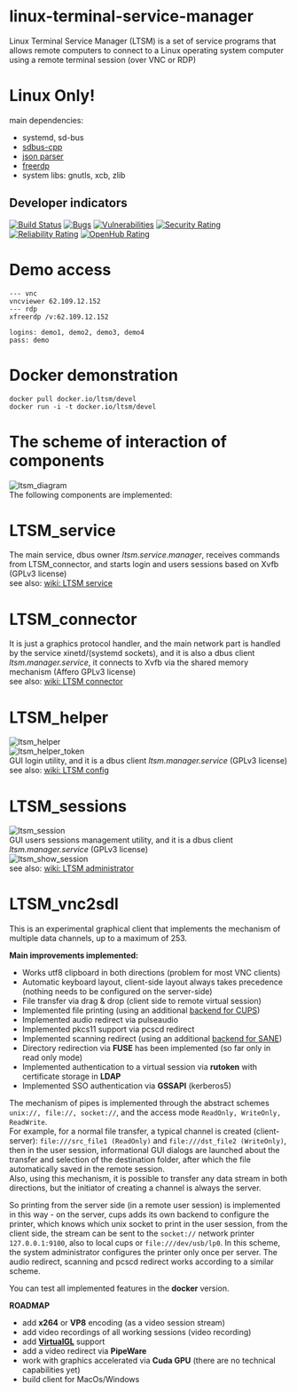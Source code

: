 # linux-terminal-service-manager
Linux Terminal Service Manager (LTSM) is a set of service programs that allows remote computers to connect to a Linux operating system computer using a remote terminal session (over VNC or RDP)

# Linux Only!
main dependencies:  
  - systemd, sd-bus  
  - [sdbus-cpp](https://github.com/Kistler-Group/sdbus-cpp)  
  - [json parser](https://github.com/zserge/jsmn)  
  - [freerdp](https://github.com/FreeRDP/FreeRDP)
  - system libs: gnutls, xcb, zlib  

## Developer indicators
[![Build Status](https://github.com/AndreyBarmaley/linux-terminal-service-manager/actions/workflows/cmake.yml/badge.svg)](https://github.com/AndreyBarmaley/linux-terminal-service-manager/actions)
[![Bugs](https://sonarcloud.io/api/project_badges/measure?project=AndreyBarmaley_linux-terminal-service-manager&metric=bugs)](https://sonarcloud.io/summary/new_code?id=AndreyBarmaley_linux-terminal-service-manager)
[![Vulnerabilities](https://sonarcloud.io/api/project_badges/measure?project=AndreyBarmaley_linux-terminal-service-manager&metric=vulnerabilities)](https://sonarcloud.io/summary/new_code?id=AndreyBarmaley_linux-terminal-service-manager)
[![Security Rating](https://sonarcloud.io/api/project_badges/measure?project=AndreyBarmaley_linux-terminal-service-manager&metric=security_rating)](https://sonarcloud.io/summary/new_code?id=AndreyBarmaley_linux-terminal-service-manager)
[![Reliability Rating](https://sonarcloud.io/api/project_badges/measure?project=AndreyBarmaley_linux-terminal-service-manager&metric=reliability_rating)](https://sonarcloud.io/summary/new_code?id=AndreyBarmaley_linux-terminal-service-manager)
[![OpenHub Rating](https://openhub.net/p/linux-terminal-service-manager/widgets/project_thin_badge?format=gif)](https://openhub.net/p/linux-terminal-service-manager)

# Demo access
```
--- vnc
vncviewer 62.109.12.152
--- rdp
xfreerdp /v:62.109.12.152

logins: demo1, demo2, demo3, demo4
pass: demo
```

# Docker demonstration
```
docker pull docker.io/ltsm/devel
docker run -i -t docker.io/ltsm/devel
```

# The scheme of interaction of components  
![ltsm_diagram](https://user-images.githubusercontent.com/8620726/118247282-884e7480-b492-11eb-92a8-d8db95656eee.png)  
The following components are implemented:  

# LTSM_service
The main service, dbus owner *ltsm.service.manager*, receives commands from LTSM_connector, and starts login and users sessions based on Xvfb (GPLv3 license)  
see also: [wiki: LTSM service](https://github.com/AndreyBarmaley/linux-terminal-service-manager/wiki/LTSM-service)  

# LTSM_connector
It is just a graphics protocol handler, and the main network part is handled by the service xinetd/(systemd sockets), and it is also a dbus client *ltsm.manager.service*, it connects to Xvfb via the shared memory mechanism (Affero GPLv3 license)  
see also: [wiki: LTSM connector](https://github.com/AndreyBarmaley/linux-terminal-service-manager/wiki/LTSM-connector)  

# LTSM_helper
![ltsm_helper](https://user-images.githubusercontent.com/8620726/123924335-66914a00-d979-11eb-9025-9d6bcf3fa250.png)  
![ltsm_helper_token](https://user-images.githubusercontent.com/8620726/202207854-c9c01fa6-4654-416e-a11e-c8b8772a3905.png)  
GUI login utility, and it is a dbus client *ltsm.manager.service* (GPLv3 license)  
see also: [wiki: LTSM config](https://github.com/AndreyBarmaley/linux-terminal-service-manager/wiki/LTSM-config-(full-description))  

# LTSM_sessions
![ltsm_session](https://user-images.githubusercontent.com/8620726/119793454-23e5d900-bec6-11eb-9978-ee31f44360ae.png)  
GUI users sessions management utility, and it is a dbus client *ltsm.manager.service* (GPLv3 license)  
![ltsm_show_session](https://user-images.githubusercontent.com/8620726/123924343-67c27700-d979-11eb-9802-723d043f9f6f.png)  
see also: [wiki: LTSM administrator](https://github.com/AndreyBarmaley/linux-terminal-service-manager/wiki/LTSM-administrator)  

# LTSM_vnc2sdl
This is an experimental graphical client that implements the mechanism of multiple data channels, up to a maximum of 253.

**Main improvements implemented:**
* Works utf8 clipboard in both directions (problem for most VNC clients)
* Automatic keyboard layout, client-side layout always takes precedence (nothing needs to be configured on the server-side)
* File transfer via drag & drop (client side to remote virtual session)
* Implemented file printing (using an additional [backend for CUPS](https://github.com/AndreyBarmaley/linux-terminal-service-manager/tree/main/src/cups_backend))
* Implemented audio redirect via pulseaudio
* Implemented pkcs11 support via pcscd redirect
* Implemented scanning redirect (using an additional [backend for SANE](https://github.com/AndreyBarmaley/linux-terminal-service-manager/tree/main/src/sane_backend))
* Directory redirection via **FUSE** has been implemented (so far only in read only mode)
* Implemented authentication to a virtual session via **rutoken** with certificate storage in **LDAP**
* Implemented SSO authentication via **GSSAPI** (kerberos5)

The mechanism of pipes is implemented through the abstract schemes ```unix://, file://, socket://```, and the access mode ```ReadOnly, WriteOnly, ReadWrite```.  
For example, for a normal file transfer, a typical channel is created (client-server): ```file:///src_file1 (ReadOnly)``` and ```file:///dst_file2 (WriteOnly)```, then in the user session, informational GUI dialogs are launched about the transfer and selection of the destination folder, after which the file automatically saved in the remote session.  
Also, using this mechanism, it is possible to transfer any data stream in both directions, but the initiator of creating a channel is always the server.  

So printing from the server side (in a remote user session) is implemented in this way - on the server, cups adds its own backend to configure the printer, which knows which unix socket to print in the user session, from the client side, the stream can be sent to the ```socket://``` network printer ```127.0.0.1:9100```, also to local cups or ```file:///dev/usb/lp0```. In this scheme, the system administrator configures the printer only once per server. The audio redirect, scanning and pcscd redirect works according to a similar scheme.  

You can test all implemented features in the **docker** version.  

**ROADMAP**
* add **x264** or **VP8** encoding (as a video session stream)
* add video recordings of all working sessions (video recording)
* add [**VirtualGL**](https://virtualgl.org) support
* add a video redirect via **PipeWare**
* work with graphics accelerated via **Cuda GPU** (there are no technical capabilities yet)
* build client for MacOs/Windows
